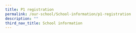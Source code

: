 ```yaml
---
title: P1 registration
permalink: /our-school/School-information/p1-registration
description: ""
third_nav_title: School information
---
```

